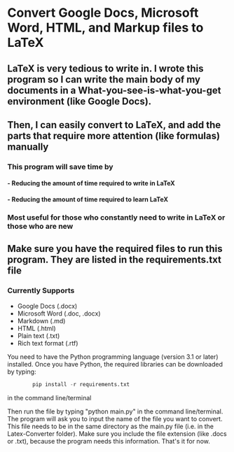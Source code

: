 # Convert Google Docs, Microsoft Word, HTML, and Markup files to LaTeX

## LaTeX is very tedious to write in. I wrote this program so I can write the main body of my documents in a What-you-see-is-what-you-get environment (like Google Docs). 

## Then, I can easily convert to LaTeX, and add the parts that require more attention (like formulas) manually

### This program will save time by

#### - Reducing the amount of time required to write in LaTeX

#### - Reducing the amount of time required to learn LaTeX

### Most useful for those who constantly need to write in LaTeX or those who are new

## Make sure you have the required files to run this program. They are listed in the requirements.txt file

### Currently Supports

- Google Docs (.docx)
- Microsoft Word (.doc, .docx)
- Markdown (.md)
- HTML (.html)
- Plain text (.txt)
- Rich text format (.rtf)

You need to have the Python programming language (version 3.1 or later) installed.
Once you have Python, the required libraries can be downloaded by typing:

```python
        pip install -r requirements.txt
```

in the command line/terminal

Then run the file by typing "python main.py" in the command line/terminal.
The program will ask you to input the name of the file you want to convert. This file needs to be in the same directory as the main.py file (i.e. in the Latex-Converter folder).
Make sure you include the file extension (like .docs or .txt), because the program needs this information.
That's it for now.
